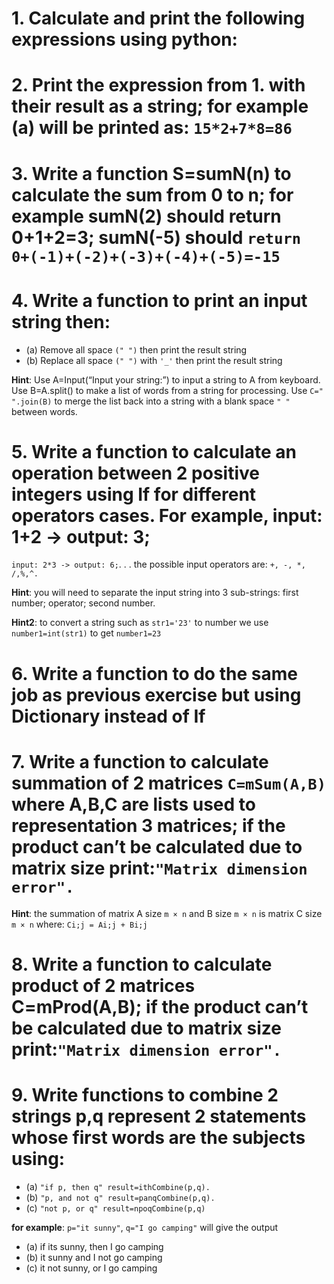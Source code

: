 # 1. Calculate and print the following expressions using python:

# 2. Print the expression from 1. with their result as a string; for example (a) will be printed as: `15*2+7*8=86`

# 3. Write a function S=sumN(n) to calculate the sum from 0 to n; for example sumN(2) should return 0+1+2=3; sumN(-5) should `return 0+(-1)+(-2)+(-3)+(-4)+(-5)=-15`

# 4. Write a function to print an input string then:

- (a) Remove all space `(" ")` then print the result string
- (b) Replace all space `(" ")` with `'_'` then print the result string

**Hint**: Use A=Input(“Input your string:”) to input a string to A from
keyboard. Use B=A.split() to make a list of words from a string for processing.
Use `C=" ".join(B)` to merge the list back into a string with a blank space
`" "` between words.

# 5. Write a function to calculate an operation between 2 positive integers using If for different operators cases. For example, input: 1+2 -> output: 3;

`input: 2*3 -> output: 6;`. . . the possible input operators
are: `+, -, *, /,%,^.`

**Hint**: you will need to separate the input string into 3 sub-strings: first
number; operator; second number.

**Hint2**: to convert a string such as `str1='23'` to number we use `number1=int(str1)` to get `number1=23`

# 6. Write a function to do the same job as previous exercise but using Dictionary instead of If

# 7. Write a function to calculate summation of 2 matrices `C=mSum(A,B)` where A,B,C are lists used to representation 3 matrices; if the product can’t be calculated due to matrix size print:`"Matrix dimension error".`

**Hint**: the summation of matrix A size `m × n` and B size `m × n` is matrix C size
`m × n` where: `Ci;j = Ai;j + Bi;j`

# 8. Write a function to calculate product of 2 matrices C=mProd(A,B); if the product can’t be calculated due to matrix size print:`"Matrix dimension error".`

# 9. Write functions to combine 2 strings p,q represent 2 statements whose first words are the subjects using:
- (a) `"if p, then q" result=ithCombine(p,q).`
- (b) `"p, and not q" result=panqCombine(p,q).`
- (c) `"not p, or q" result=npoqCombine(p,q)`

**for example**: `p="it sunny"`, `q="I go camping"` will give the output
- (a) if its sunny, then I go camping
- (b) it sunny and I not go camping
- (c) it not sunny, or I go camping
